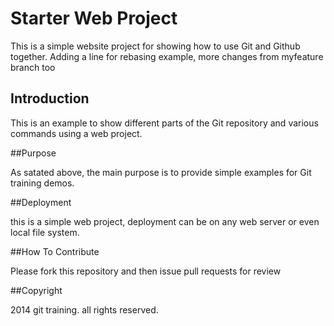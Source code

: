 # Starter Web Project

This is a simple website project for showing how to use Git and Github together. Adding a line for rebasing example, more changes from myfeature branch too


## Introduction

This is an example to show different parts of the Git repository and various commands using a web project.

##Purpose

As satated above, the main purpose is to provide simple examples for Git training demos.

##Deployment

this is a simple web project, deployment can be on any web server or even local file system.

##How To Contribute

Please fork this repository and then issue pull requests for review

##Copyright

2014 git training. all rights reserved.